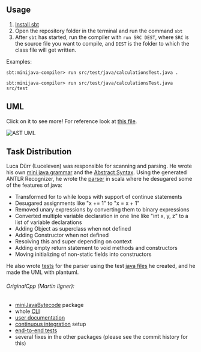## Usage

1. [Install sbt](https://www.scala-sbt.org/download/)
2. Open the repository folder in the terminal and run the command `sbt`
3. After `sbt` has started, run the compiler with `run SRC DEST`, where `SRC` is the source file you want to compile, and `DEST` is the folder to which the class file will get written.

Examples:

```
sbt:minijava-compiler> run src/test/java/calculationsTest.java .
```

```
sbt:minijava-compiler> run src/test/java/calculationsTest.java src/test
```

## UML

Click on it to see more! For reference look at [this file](https://github.com/compilerbau-teamsuper/minijava-compiler/blob/parserAST/src/main/scala/miniJavaParser/AST.scala).

![AST UML](http://www.plantuml.com/plantuml/proxy?cache=no&fmt=svg&src=https://raw.githubusercontent.com/compilerbau-teamsuper/minijava-compiler/parserAST/UML/UML.puml)

## Task Distribution

Luca Dürr (Luceleven) was responsible for scanning and parsing. He wrote his own [mini java grammar](https://github.com/compilerbau-teamsuper/minijava-compiler/blob/parserAST/src/main/java/miniJavaParser/miniJava.g4) and the [Abstract Syntax](https://github.com/compilerbau-teamsuper/minijava-compiler/blob/parserAST/src/main/scala/miniJavaParser/AST.scala).
Using the generated ANTLR Recognizer, he wrote the [parser](https://github.com/compilerbau-teamsuper/minijava-compiler/blob/parserAST/src/main/scala/miniJavaParser/parser.scala) in scala where he desugared some of the features of java: 
- Transformed for to while loops with support of continue statements
- Desugared assignments like "x += 1" to "x = x + 1"
- Removed unary expressions by converting them to binary expressions
- Converted multiple variable declaration in one line like "int x, y, z" to a list of variable declarations 
- Adding Object as superclass when not defined
- Adding Constructor when not defined
- Resolving this and super depending on context
- Adding empty return statement to void methods and constructors
- Moving initializing of non-static fields into constructors

He also wrote [tests](https://github.com/compilerbau-teamsuper/minijava-compiler/blob/parserAST/src/test/scala/parserTest.scala) for the parser using the test [java files](https://github.com/compilerbau-teamsuper/minijava-compiler/tree/parserAST/src/test/java) he created, and he made the UML with plantuml.


###### OriginalCpp (Martin Ilgner):
- [miniJavaBytecode](https://github.com/compilerbau-teamsuper/minijava-compiler/tree/parserAST/src/main/scala/miniJavaBytecode) package
- whole [CLI](https://github.com/compilerbau-teamsuper/minijava-compiler/blob/parserAST/src/main/scala/main.scala)
- [user documentation](#Usage)
- [continuous integration](https://github.com/compilerbau-teamsuper/minijava-compiler/blob/parserAST/.github/workflows/scala.yaml) setup
- [end-to-end tests](https://github.com/compilerbau-teamsuper/minijava-compiler/blob/parserAST/src/test/scala/endToEnd.scala)
- several fixes in the other packages (please see the commit history for this)